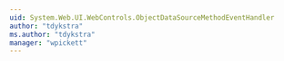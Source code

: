 ```yaml
---
uid: System.Web.UI.WebControls.ObjectDataSourceMethodEventHandler
author: "tdykstra"
ms.author: "tdykstra"
manager: "wpickett"
---
```

